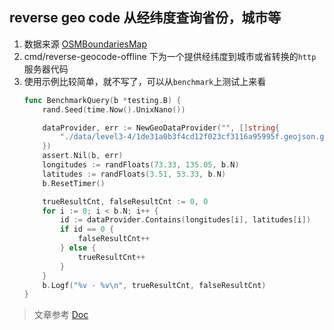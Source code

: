 ## reverse geo code 从经纬度查询省份，城市等

1. 数据来源 [OSMBoundariesMap](https://wambachers-osm.website/boundaries)
2. cmd/reverse-geocode-offline 下为一个提供经纬度到城市或省转换的`http`服务器代码
3. 使用示例比较简单，就不写了，可以从`benchmark`上测试上来看
    ```go
    func BenchmarkQuery(b *testing.B) {
        rand.Seed(time.Now().UnixNano())
    
        dataProvider, err := NewGeoDataProvider("", []string{
            "./data/level3-4/1de31a0b3f4cd12f023cf3116a95995f.geojson.gz",
        })
        assert.Nil(b, err)
        longitudes := randFloats(73.33, 135.05, b.N)
        latitudes := randFloats(3.51, 53.33, b.N)
        b.ResetTimer()
    
        trueResultCnt, falseResultCnt := 0, 0
        for i := 0; i < b.N; i++ {
            id := dataProvider.Contains(longitudes[i], latitudes[i])
            if id == 0 {
                falseResultCnt++
            } else {
                trueResultCnt++
            }
        }
        b.Logf("%v - %v\n", trueResultCnt, falseResultCnt)
    }
    ```
> 文章参考 [Doc](https://patdz.github.io/2020/12/22/di-tu-jing-wei-du-suo-zai-sheng-fen-cheng-shi/)